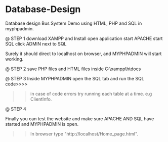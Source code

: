 # Database-Design
Database design Bus System Demo using HTML, PHP and SQL in myphpadmin.

@ STEP 1
download XAMPP and Install
open application
start APACHE
start SQL
click ADMIN next to SQL

Surely it should direct to localhost on browser, and MYPHPADMIN will start working. 


@ STEP 2
save PHP files and HTML files inside C:\xampp\htdocs


@ STEP 3
Inside MYPHPADMIN open the SQL tab and run the SQL code>>>>

>>in case of code errors try running each table at a time.
e.g ClientInfo.

@ STEP 4

Finally you can test the website and make sure APACHE AND SQL have started and MYPHPADMIN is open.

>> In browser type "http://localhost/Home_page.html".



